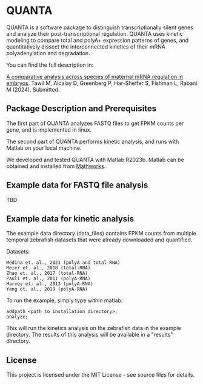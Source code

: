 # QUANTA

QUANTA is a software package to distinguish transcriptionally silent genes and analyze their post-transcriptional regulation.
QUANTA uses kinetic modeling to compare total and polyA+ expression patterns of genes,
and quantitatively dissect the interconnected kinetics of their mRNA polyadenylation and degradation.

You can find the full description in:

[A comparative analysis across species of maternal mRNA regulation in embryos](https://www.ncbi.nlm.nih.gov/pubmed/29727622).
Tawil M, Alcalay D, Greenberg P, Har-Sheffer S, Fishman L, Rabani M (2024). Submitted.


## Package Description and Prerequisites

The first part of QUANTA analyzes FASTQ files to get FPKM counts per gene,
and is implemented in linux.

The second part of QUANTA performs kinetic analysis,
and runs with Matlab on your local machine.

We developed and tested QUANTA with Matlab R2023b. Matlab can be obtained and
installed from [Mathworks](https://www.mathworks.com/products/matlab.html).


## Example data for FASTQ file analysis

TBD


## Example data for kinetic analysis

The example data directory (data_files) contains FPKM counts from multiple
temporal zebrafish datasets that were already downloaded and quantified.

Datasets:

```
Medina et. al., 2021 (polyA and total-RNA)
Meier et. al., 2018 (total-RNA)
Zhao et. al., 2017 (total-RNA)
Pauli et. al., 2011 (polyA-RNA)
Harvey et. al., 2013 (polyA-RNA)
Yang et. al., 2019 (polyA-RNA)
```

To run the example, simply type within matlab:

```
addpath <path to installation directory>;
analyze;
```

This will run the kinetics analysis on the zebrafish data in the example directory.
The results of this analysis will be available in a "results" directory.


## License

This project is licensed under the MIT License - see source files for details.

